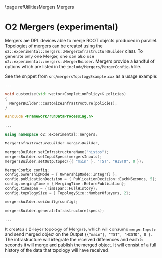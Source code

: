 \page refUtilitiesMergers Mergers

# O2 Mergers (experimental)

Mergers are DPL devices able to merge ROOT objects produced in parallel. Topologies of mergers can be created using the
`o2::experimental::mergers::MergerInfrastructureBuilder` class. To generate only one Merger, one can also use `o2::experimental::mergers::MergerBuilder`.
Mergers provide a handful of options which are listed in the `include/Mergers/MergerConfig.h` file.

See the snippet from `src/mergersTopologyExample.cxx` as a usage example:
```cpp
...

void customize(std::vector<CompletionPolicy>& policies)
{
  MergerBuilder::customizeInfrastructure(policies);
}

#include <Framework/runDataProcessing.h>

...

using namespace o2::experimental::mergers;

MergerInfrastructureBuilder mergersBuilder;

mergersBuilder.setInfrastructureName("histos");
mergersBuilder.setInputSpecs(mergersInputs);
mergersBuilder.setOutputSpec({{ "main" }, "TST", "HISTO", 0 });

MergerConfig config;
config.ownershipMode = { OwnershipMode::Integral };
config.publicationDecision = { PublicationDecision::EachNSeconds, 5};
config.mergingTime = { MergingTime::BeforePublication};
config.timespan = {Timespan::FullHistory};
config.topologySize = { TopologySize::NumberOfLayers, 2};

mergersBuilder.setConfig(config);

mergersBuilder.generateInfrastructure(specs); 
    
...
```

It creates a 2-layer topology of Mergers, which will consume `mergerInputs` and send merged object on the Output 
`{{"main"}, "TST", "HISTO", 0 }`. The infrastructure will integrate the received differences and each 5 seconds it will
 merge and publish the merged object. It will consist of a full history of the data that topology will have received.